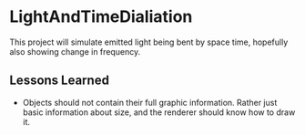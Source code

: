 # LightAndTimeDialiation
This project will simulate emitted light being bent by space time, hopefully also showing change in frequency.


## Lessons Learned
- Objects should not contain their full graphic information. Rather just basic information about size, and the renderer should know how to draw it.
